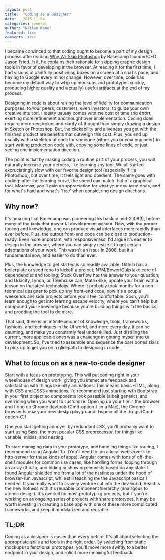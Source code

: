 ```yaml
---
layout: post
title:  "Coding as a Designer"
date:   2015-11-04
categories: general
author: "Nathan Kane"
featured: true
comments: true
---
```

I became convinced to that coding ought to become a part of my design process after reading [Why We Skip Photoshop](https://signalvnoise.com/posts/1061-why-we-skip-photoshop) by Basecamp founder/CEO Jason Fried. In it, he explains their rationale for skipping graphic design tools in favor of developing in the browser. At reading it for the first time, I had visions of painfully positioning boxes on a screen at a snail's pace, and having to Google every minor change. However, over time, code has become my default way to whip up mockups and prototypes quickly, producing higher quality and (actually) useful artifacts at the end of my process.

Designing in code is about raising the level of fidelity for communication purposes: to your peers, customers, even investors, to guide your own creative intuition. Fidelity usually comes with the cost of time and effort, exerting more refinement and thought over implementation. Coding does require more keystrokes and clarity of thought than simply drawing a design in Sketch or Photoshop. But, the clickability and aliveness you get with the finished product are benefits that outweigh this cost. Plus, you end up usually with a skeleton of code for someone (either you or your engineer) to start writing production code with, copying some lines of code, or just seeing one implementation direction.

The point is that by making coding a routine part of your process, you will naturally increase your defness, like learning any tool. We all started excruciatingly slow with our favorite design tool (especially if it's Photoshop), but over time, it feels light and obedient. The same goes with coding: after the learning curve, the speed can match that of a graphical tool. Moreover, you'll gain an appreciation for what your dev team does, and for what's hard and what's 'free' when considering design directions.

## Why now?

It's amazing that Basecamp was pioneering this back in mid-2008(!), before many of the tools that power UI development existed. Now, with the proper tooling and knowledge, one can produce visual interfaces more rapidly than ever before. Plus, the output front-end code can be close to production-ready. Even more important, with responsiveness, I'd argue it's easier to design in the browser, where you can simply resize it to get certain adaptations of your work. This wasn't an issue in 2008, but it is fundamental now, and easier to do than ever.

Plus, the knowledge to get started is so readily available. Github has a boilerplate or seed repo to kickoff a project; NPM/Bower/Gulp take care of dependencies and tooling; Stack Overflow has the answer to your question; and Udacity, Lynda, or Treehouse can, Matrix-like, update your brain with a lesson on the latest technology. Where it probably took months for a non-technical designer to pick up any front-end code, now it's a couple weekends and side projects before you'll feel comfortable. Soon, you'll learn enough to get into learning escape velocity, where you can't help but compound your knowledge because you're building things with the basics, and prodding the tool to do more.

That said, there is an infinite amount of knowledge, tools, frameworks, fashions, and techniques in the UI world, and more every day. It can be daunting, and make you constantly feel underskilled. Just distilling the current, more applicable ones was a challenge in getting myself into UI development. So, I've tried to assemble and sequence the bare bones skills to pick up to get you on a glidepath to designing in code.

## What to focus on as a new-to-code designer

Start with a focus on prototyping. This will put coding right in your wheelhouse of design work, giving you immediate feedback and satisfaction with things like nifty animations. This means basic HTML, along with CSS and CSS3 animations. I'd recommend just starting with Bootstrap in your first project so components look passable (albeit generic), and overriding when you want to customize. Opening up your file in the browser and firing up Chrome devtools (Cmd-option-I on a Mac), the Chrome browser is now your new design playground. Inspect all the things (Cmd-option-C)!

One you start getting annoyed by redundant CSS, you'll probably want to start using Sass, the most popular CSS preprocessor, for things like variable, mixins, and nesting.

To start managing data in your prototype, and handling things like routing, I recommend using Angular 1.x. (You'll need to run a local webserver like http-server for these kinds of apps). Angular comes with tons of off-the-shelf modules for common use cases, like handling forms, looping through an array of data, and hiding or showing elements based on app state. I found Angular shielded me from a lot of the nastiness under the hood of browser-run Javascript, while still teaching me the Javascript basics I needed. If you really want to bravely venture out into the dev world, React is the new hotness with it's reusable component hierarchy (analagous to atomic design). It's overkill for most prototyping projects, but if you're working on an ongoing series of projects with share prototypes, it may be worth investing in creating a base app with one of these more complicated frameworks, and keep it modularized and reusable.

## TL;DR

Coding as a designer is easier than every before. It's all about selecting the appropriate skills and tools in the right order. By switching from static mockups to functional prototypes, you'll move more swiftly to a better endpoint in your design, and solicit more meaningful feedback.
